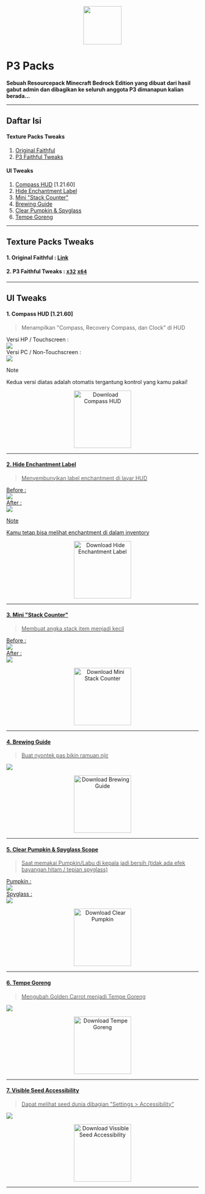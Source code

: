 <p align="center"><img src=/Images/p3icon.png height="100"></p>

# P3 Packs
**Sebuah Resourcepack Minecraft Bedrock Edition yang dibuat dari hasil gabut admin dan dibagikan ke seluruh anggota P3 dimanapun kalian berada...**
<hr>

## Daftar Isi
#### Texture Packs Tweaks
1. [Original Faithful](#1-original-faithful--link)
2. [P3 Faithful Tweaks](#2-p3-faithful-tweaks--x32-x64)
#### UI Tweaks
1. [Compass HUD](#1-compass-hud-12160) [1.21.60]
2. [Hide Enchantment Label](#2-hide-enchantment-label)
3. [Mini "Stack Counter"](#3-mini-stack-counter)
4. [Brewing Guide](#4-brewing-guide)
5. [Clear Pumpkin & Spyglass](#5-clear-pumpkin--spyglass-scope)
6. [Tempe Goreng](#6-tempe-goreng)
<hr>

## Texture Packs Tweaks
#### 1. Original Faithful : [Link](https://faithfulpack.net/)
#### 2. P3 Faithful Tweaks : [<kbd>x32</kbd>](https://github.com/Xodernz/P3-Pack/releases/download/all/P3.Faithfull.Tweaks.32x.mcpack) [<kbd>x64</kbd>](https://github.com/Xodernz/P3-Pack/releases/download/all/P3.Faithfull.Tweaks.64x.mcpack)
<hr>

## UI Tweaks
#### 1. Compass HUD [1.21.60]
>Menampilkan "Compass, Recovery Compass, dan Clock" di HUD

Versi HP / Touchscreen :\
![](/Images/compass%20ts.png)\
Versi PC / Non-Touchscreen :\
![](/Images/compass%20non%20ts.png)
>[!Note]
>Kedua versi diatas adalah otomatis tergantung kontrol yang kamu pakai!
<p align="center"> <a href=https://github.com/Xodernz/P3-Pack/releases/download/all/P3.Compass.HUD.mcpack><img src=/Images/dlbtn.png alt="Download Compass HUD" width="150"></p>
<hr>

#### 2. Hide Enchantment Label
>Menyembunyikan label enchantment di layar HUD

Before :\
![](/Images/Hide%20Enchant%20Before.png)\
After :\
![](/Images/Hide%20Enchant%20After.png)
>[!Note]
>Kamu tetap bisa melihat enchantment di dalam inventory
<p align="center"><a href=https://github.com/Xodernz/P3-Pack/releases/download/all/Hide.Enchant.mcpack><img src=/Images/dlbtn.png alt="Download Hide Enchantment Label" width="150"></p>
<hr>

#### 3. Mini "Stack Counter"
>Membuat angka stack item menjadi kecil

Before :\
![](/Images/Stk%20Count%20B.png)\
After :\
![](/Images/Stk%20Count%20A.png)
<p align="center"><a href=https://github.com/Xodernz/P3-Pack/releases/download/all/mini.stack.counter.mcpack><img src=/Images/dlbtn.png alt="Download Mini Stack Counter" width="150"></p>
<hr>

#### 4. Brewing Guide
>Buat nyontek pas bikin ramuan njir

![](/Images/Brew%20Guide.png)
<p align="center"><a href=https://github.com/Xodernz/P3-Pack/releases/download/all/Brewing.Guide.mcpack><img src=/Images/dlbtn.png alt="Download Brewing Guide" width="150"></p>
<hr>

#### 5. Clear Pumpkin & Spyglass Scope
>Saat memakai Pumpkin/Labu di kepala jadi bersih (tidak ada efek bayangan hitam / tepian spyglass)

Pumpkin :\
![](/Images/Pumpkin.png)\
Spyglass :\
![](/Images/Spyglass.png)
<p align="center"><a href=https://github.com/Xodernz/P3-Pack/releases/download/all/Clear.Pumpkin.Spyglass.mcpack><img src=/Images/dlbtn.png alt="Download Clear Pumpkin" width="150"></p>
<hr>

#### 6. Tempe Goreng
>Mengubah Golden Carrot menjadi Tempe Goreng

![](/Images/Tempegoreng.png)
<p align="center"><a href=https://github.com/Xodernz/P3-Pack/releases/download/Tempe-Goreng/Tempe.Goreng.mcpack><img src=/Images/dlbtn.png alt="Download Tempe Goreng" width="150"></p>
<hr>

#### 7. Visible Seed Accessibility
>Dapat melihat seed dunia dibagian "Settings > Accessibility"

![](/Images/seedvis.png)
<p align="center"><a href=https://github.com/Xodernz/P3-Pack/releases/download/visible-seed/Visual.Seed.Accessibility.mcpack><img src=/Images/dlbtn.png alt="Download Vissible Seed Accessibility" width="150"></p>
<hr>
